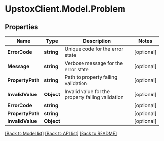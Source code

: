 # UpstoxClient.Model.Problem
## Properties

Name | Type | Description | Notes
------------ | ------------- | ------------- | -------------
**ErrorCode** | **string** | Unique code for the error state | [optional] 
**Message** | **string** | Verbose message for the error state | [optional] 
**PropertyPath** | **string** | Path to property failing validation | [optional] 
**InvalidValue** | **Object** | Invalid value for the property failing validation | [optional] 
**ErrorCode** | **string** |  | [optional] 
**PropertyPath** | **string** |  | [optional] 
**InvalidValue** | **Object** |  | [optional] 

[[Back to Model list]](../README.md#documentation-for-models) [[Back to API list]](../README.md#documentation-for-api-endpoints) [[Back to README]](../README.md)

